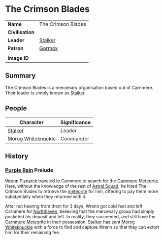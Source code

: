 # The Crimson Blades

|||
| --- | --- |
| **Name** | The Crimson Blades | organisation.2
| **Civilisation** | |
| **Leader** | [Stalker](../characters/stalker.md) |
| **Patron** | [Gormox](../gods/deities/gormox.md) |
|||
| **Image ID** | |


## Summary

The Crimson Blades is a mercenary organisation based out of Carnmere. Their leader is simply known as [Stalker](../characters/stalker.md).

## People

| Character | Significance |
| --- | --- |
| [Stalker](../characters/stalker.md) | Leader |
| [Morog Whiteknuckle](../characters/morog-whiteknuckle.md) | Commander |

## History

### [Purple Rain](../campaigns/purple-rain.md) Prelude

[Wrenn Piznarck](../characters/wrenn-piznarck.md) traveled to Carnmere to search for the [Carnmere Meteorite](../items/meteoric/meteorites/carnmere-meteorite.md). Here, without the knowledge of the rest of [Astral Squad](astorrel/squads/astral-squad.md), he hired The Crimson Blades to retrieve the [meteorite](../items/meteoric/meteorite.md) for him, offering to pay them more substantially when they returned with it.

After not hearing from them for 3 days, Wrenn got cold feet and left Carnmere for [Northhaven](../places/cities/northhaven.md), believing that the mercenary group had simply pocketed his deposit and left. In reality, they succeeded, and still have the [Carnmere Meteorite](../items/meteoric/meteorites/carnmere-meteorite.md) in their possession. [Stalker](../characters/stalker.md) has sent [Morog Whiteknuckle](../characters/morog-whiteknuckle.md) with a force to find and capture Wrenn so that they can extort him for their remaining fee.
